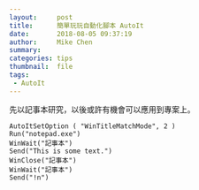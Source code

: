 ```yaml
---
layout:     post
title:      簡單玩玩自動化腳本 AutoIt
date:       2018-08-05 09:37:19
author:     Mike Chen
summary:    
categories: tips
thumbnail:  file
tags:
 - AutoIt
---
```


先以記事本研究，以後或許有機會可以應用到專案上。

```
AutoItSetOption ( "WinTitleMatchMode", 2 )
Run("notepad.exe")
WinWait("記事本")
Send("This is some text.")
WinClose("記事本")
WinWait("記事本")
Send("!n")
```